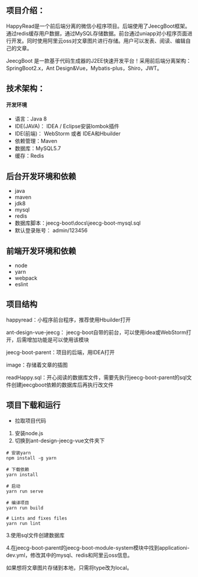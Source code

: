 项目介绍：
-----------------------------------

HappyRead是一个前后端分离的微信小程序项目。后端使用了JeecgBoot框架。通过redis缓存用户数据，通过MySQL存储数据。前台通过uniapp对小程序页面进行开发。同时使用阿里云oss对文章图片进行存储。用户可以发表、阅读、编辑自己的文章。

JeecgBoot 是一款基于代码生成器的J2EE快速开发平台！采用前后端分离架构：SpringBoot2.x，Ant Design&Vue，Mybatis-plus，Shiro，JWT。


技术架构：
-----------------------------------

#### 开发环境

- 语言：Java 8
- IDE(JAVA)： IDEA / Eclipse安装lombok插件 
- IDE(前端)： WebStorm 或者 IDEA和Hbuilder
- 依赖管理：Maven
- 数据库：MySQL5.7
- 缓存：Redis


后台开发环境和依赖
----

- java
- maven
- jdk8
- mysql
- redis
- 数据库脚本：jeecg-boot\docs\jeecg-boot-mysql.sql
- 默认登录账号： admin/123456


前端开发环境和依赖
----

- node
- yarn
- webpack
- eslint

## 项目结构

happyread：小程序前台程序，推荐使用Hbuilder打开

ant-design-vue-jeecg： jeecg-boot自带的前台，可以使用idea或WebStorm打开，后需增加功能是可以使用该模块

jeecg-boot-parent：项目的后端，用IDEA打开

image：存储着文章的插图

readHappy.sql：开心阅读的数据库文件，需要先执行jeecg-boot-parent的sql文件创建jeecgboot依赖的数据库后再执行改文件

项目下载和运行
----

- 拉取项目代码

1. 安装node.js
2. 切换到ant-design-jeecg-vue文件夹下

```
# 安装yarn
npm install -g yarn

# 下载依赖
yarn install

# 启动
yarn run serve

# 编译项目
yarn run build

# Lints and fixes files
yarn run lint
```

3.使用sql文件创建数据库

4.在jeecg-boot-parent的jeecg-boot-module-system模块中找到applicationi-dev.yml，修改其中的mysql、redis和阿里云oss信息。

如果想将文章图片存储到本地，只需将type改为local。
